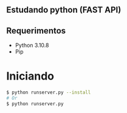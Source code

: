 
## Estudando python (FAST API)

## Requerimentos

- Python 3.10.8
- Pip

# Iniciando

```bash
$ python runserver.py --install 
# Or
$ python runserver.py
```